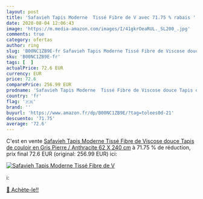 ```yaml
---
layout: post
title: 'Safavieh Tapis Moderne  Tissé Fibre de V avec 71.75 % rabais '
date: 2020-08-04 12:06:43
image: 'https://m.media-amazon.com/images/I/41gkrOeaRUL._SL200_.jpg'
comments: true
category: ofertas
author: ring
slug: 'B00NC1ZB9E-fr Safavieh Tapis Moderne Tissé Fibre de Viscose douce Tapis...'
sku: 'B00NC1ZB9E-fr'
tags: [  ]
actualPrice: 72.6 EUR
currency: EUR
price: 72.6
comparePrice: 256.99 EUR
prodname: 'Safavieh Tapis Moderne  Tissé Fibre de Viscose douce Tapis de couloir en Gris Pierre / Anthracite  62 X 240 cm'
country: 'fr'
flag: '🇫🇷'
brand: ''
buyurl: 'https://www.amazon.fr/dp/B00NC1ZB9E/?tag=tolees0d-21'
descuento: '71.75'
average: '72.6'
---
```


C'est en vente [Safavieh Tapis Moderne  Tissé Fibre de Viscose douce Tapis de couloir en Gris Pierre / Anthracite  62 X 240 cm](https://www.amazon.fr/dp/B00NC1ZB9E/?tag=tolees0d-21)  à  71.75 % de réduction, prix final  72.6 EUR (original: 256.99 EUR) ici:

[![Safavieh Tapis Moderne  Tissé Fibre de V](https://m.media-amazon.com/images/I/41gkrOeaRUL._SL200_.jpg)](https://www.amazon.fr/dp/B00NC1ZB9E/?tag=tolees0d-21)

ℹ️:


[🛒 Achète-le!!](https://www.amazon.fr/dp/B00NC1ZB9E/?tag=tolees0d-21)

